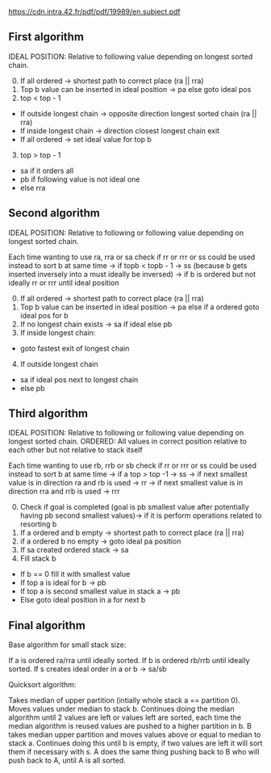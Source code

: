 https://cdn.intra.42.fr/pdf/pdf/19989/en.subject.pdf

## First algorithm

IDEAL POSITION: Relative to following value depending on longest sorted chain.

0. If all ordered -> shortest path to correct place (ra || rra)
1. Top b value can be inserted in ideal position -> pa else goto ideal pos
2. top < top - 1 
- If outside longest chain -> opposite direction longest sorted chain (ra || rra)
- If inside longest chain -> direction closest longest chain exit
- If all ordered -> set ideal value for top b
3. top > top - 1
- sa if it orders all
- pb if following value is not ideal one
- else rra

## Second algorithm
IDEAL POSITION: Relative to following or following value depending on longest sorted chain.

Each time wanting to use ra, rra or sa check if rr or rrr or ss could be used instead to sort b at same time
-> if topb < topb - 1 -> ss (because b gets inserted inversely into a must ideally be inversed)
-> if b is ordered but not ideally rr or rrr until ideal position

0. If all ordered -> shortest path to correct place (ra || rra)
1. Top b value can be inserted in ideal position -> pa else if a ordered goto ideal pos for b
2. If no longest chain exists -> sa if ideal else pb
3. If inside longest chain:
* goto fastest exit of longest chain
4. If outside longest chain 
* sa if ideal pos next to longest chain
* else pb

## Third algorithm
IDEAL POSITION: Relative to following or following value depending on longest sorted chain.
ORDERED: All values in correct position relative to each other but not relative to stack itself

Each time wanting to use rb, rrb or sb check if rr or rrr or ss could be used instead to sort b at same time
-> if a top > top -1 -> ss
-> if next smallest value is in direction ra and rb is used -> rr
-> if next smallest value is in direction rra and rrb is used -> rrr

0. Check if goal is completed (goal is pb smallest value after potentially having pb second smallest values)-> if it is perform operations related to resorting b
1. If a ordered and b empty -> shortest path to correct place (ra || rra)
2. if a ordered b no empty -> goto ideal pa position
3. If sa created ordered stack -> sa
4. Fill stack b
* If b == 0 fill it with smallest value
* If top a is ideal for b -> pb
* If top a is second smallest value in stack a -> pb
* Else goto ideal position in a for next b

## Final algorithm
Base algorithm for small stack size:

If a is ordered ra/rra until ideally sorted.
If b is ordered rb/rrb until ideally sorted.
If s creates ideal order in a or b -> sa/sb

Quicksort algorithm:

Takes median of upper partition (intially whole stack a == partition 0). Moves values under median to stack b. Continues doing the median algorithm until 2 values are left or values left are sorted, each time the median algorithm is reused values are pushed to a higher partition in b.
B takes median upper partition and moves values above or equal to median to stack a. Continues doing this until b is empty, if two values are left it will sort them if necessary with s.
A does the same thing pushing back to B who will push back to A, until A is all sorted.


